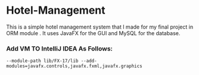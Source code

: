 # Hotel-Management
This is a simple hotel management system that I made for my final project in ORM module . It uses JavaFX for the GUI and MySQL for the database.
### Add VM TO IntelliJ IDEA As Follows:
```
--module-path lib/FX-17/lib --add-modules=javafx.controls,javafx.fxml,javafx.graphics